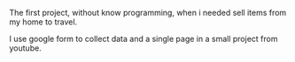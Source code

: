 The first project, without know programming, when i needed sell items from my home to travel.

I use google form to collect data and a single page in a small project from youtube.
